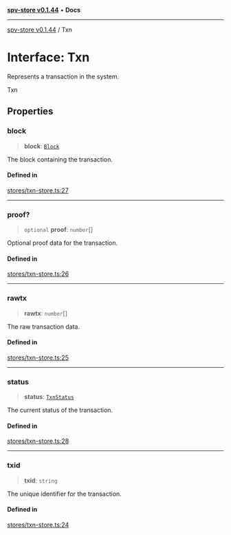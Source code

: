 [**spv-store v0.1.44**](../README.md) • **Docs**

***

[spv-store v0.1.44](../globals.md) / Txn

# Interface: Txn

Represents a transaction in the system.

 Txn

## Properties

### block

> **block**: [`Block`](../classes/Block.md)

The block containing the transaction.

#### Defined in

[stores/txn-store.ts:27](https://github.com/bitcoin-sv/spv-store/blob/e3a78734f6050d5b58a2dfc50b2ef9975d4564de/src/stores/txn-store.ts#L27)

***

### proof?

> `optional` **proof**: `number`[]

Optional proof data for the transaction.

#### Defined in

[stores/txn-store.ts:26](https://github.com/bitcoin-sv/spv-store/blob/e3a78734f6050d5b58a2dfc50b2ef9975d4564de/src/stores/txn-store.ts#L26)

***

### rawtx

> **rawtx**: `number`[]

The raw transaction data.

#### Defined in

[stores/txn-store.ts:25](https://github.com/bitcoin-sv/spv-store/blob/e3a78734f6050d5b58a2dfc50b2ef9975d4564de/src/stores/txn-store.ts#L25)

***

### status

> **status**: [`TxnStatus`](../enumerations/TxnStatus.md)

The current status of the transaction.

#### Defined in

[stores/txn-store.ts:28](https://github.com/bitcoin-sv/spv-store/blob/e3a78734f6050d5b58a2dfc50b2ef9975d4564de/src/stores/txn-store.ts#L28)

***

### txid

> **txid**: `string`

The unique identifier for the transaction.

#### Defined in

[stores/txn-store.ts:24](https://github.com/bitcoin-sv/spv-store/blob/e3a78734f6050d5b58a2dfc50b2ef9975d4564de/src/stores/txn-store.ts#L24)
